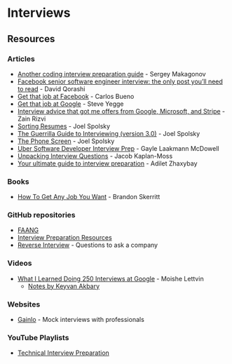 # Interviews

## Resources

### Articles

* [Another coding interview preparation guide](https://www.facebook.com/notes/sergey-makagonov/another-coding-interview-preparation-guide/10210834096793375/) - Sergey Makagonov
* [Facebook senior software engineer interview: the only post you’ll need to read](https://daqo.medium.com/facebook-senior-software-engineer-interview-the-only-post-youll-need-to-read-e4604ff2336d) - David Qorashi
* [Get that job at Facebook](https://www.facebook.com/notes/facebook-engineering/get-that-job-at-facebook/10150964382448920) - Carlos Bueno
* [Get that job at Google](https://steve-yegge.blogspot.com/2008/03/get-that-job-at-google.html) - Steve Yegge
* [Interview advice that got me offers from Google, Microsoft, and Stripe](https://www.zainrizvi.io/blog/the-interviewing-advice-no-one-shares/) - Zain Rizvi
* [Sorting Resumes](https://www.joelonsoftware.com/2006/09/08/sorting-resumes-2/) - Joel Spolsky
* [The Guerrilla Guide to Interviewing \(version 3.0\)](https://www.joelonsoftware.com/2006/10/25/the-guerrilla-guide-to-interviewing-version-30/) - Joel Spolsky
* [The Phone Screen](https://www.joelonsoftware.com/2006/10/24/the-phone-screen-2/) - Joel Spolsky
* [Uber Software Developer Interview Prep](https://s3.amazonaws.com/ubercandidateprep/index.html) - Gayle Laakmann McDowell
* [Unpacking Interview Questions](https://jacobian.org/series/unpacking-interview-questions/) - Jacob Kaplan-Moss
* [Your ultimate guide to interview preparation](http://adilet.org/blog/your-ultimate-guide-to-interview-preparation/) - Adilet Zhaxybay

### Books

* [How To Get Any Job You Want](https://github.com/bee-san/Employabiltiy-book) - Brandon Skerritt

### GitHub repositories

* [FAANG](https://github.com/neerazz/FAANG)
* [Interview Preparation Resources](https://github.com/Nabagata/interview-prep)
* [Reverse Interview](https://github.com/viraptor/reverse-interview) - Questions to ask a company

### Videos

* [What I Learned Doing 250 Interviews at Google](https://www.youtube.com/watch?v=r8RxkpUvxK0) - Moishe Lettvin
  * [Notes by Keyvan Akbary](https://keyvanakbary.github.io/learning-notes/talks/what-i-learned-doing-250-interviews-at-google/)

### Websites

* [Gainlo](https://www.gainlo.co/#!/) - Mock interviews with professionals

### YouTube Playlists

* [Technical Interview Preparation](https://www.youtube.com/playlist?list=PLJBO5eOxvWcAytirt2nBWvFyZogOFm-wA)

